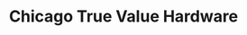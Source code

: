 ---
title: "Chicago True Value Hardware"
url: /chicago/chicago-true-value-hardware/
shop: hardware
---